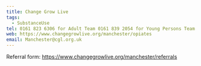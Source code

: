 ```yaml
---
title: Change Grow Live
tags:
  - SubstanceUse
tel: 0161 823 6306 for Adult Team 0161 839 2054 for Young Persons Team
web: https://www.changegrowlive.org/manchester/opiates
email: Manchester@cgl.org.uk
---
```

Referral form: <https://www.changegrowlive.org/manchester/referrals>